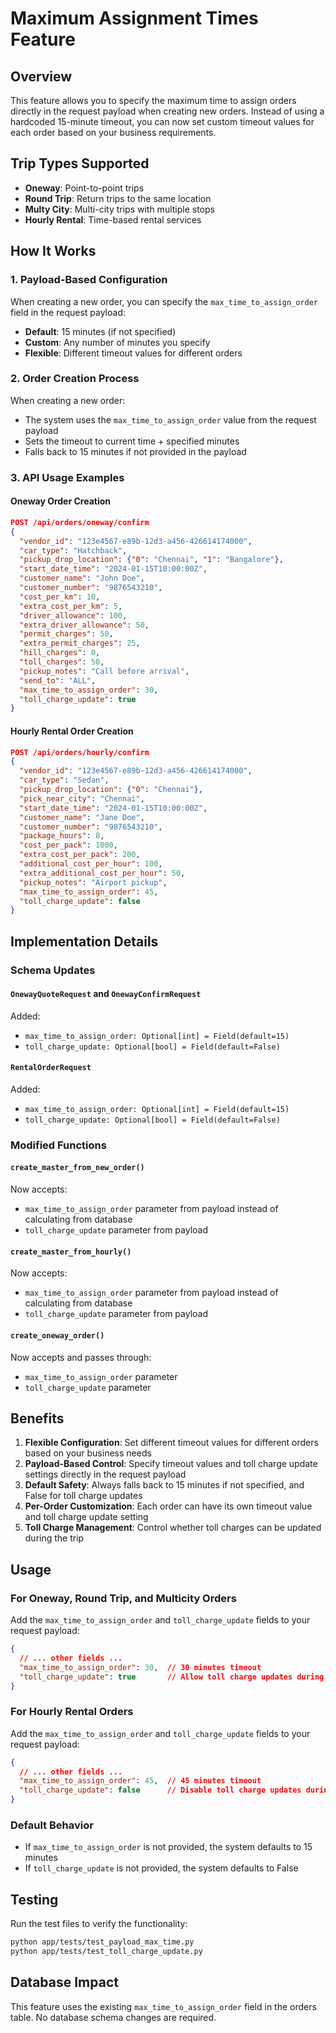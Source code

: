 # Maximum Assignment Times Feature

## Overview
This feature allows you to specify the maximum time to assign orders directly in the request payload when creating new orders. Instead of using a hardcoded 15-minute timeout, you can now set custom timeout values for each order based on your business requirements.

## Trip Types Supported
- **Oneway**: Point-to-point trips
- **Round Trip**: Return trips to the same location
- **Multy City**: Multi-city trips with multiple stops
- **Hourly Rental**: Time-based rental services

## How It Works

### 1. Payload-Based Configuration
When creating a new order, you can specify the `max_time_to_assign_order` field in the request payload:
- **Default**: 15 minutes (if not specified)
- **Custom**: Any number of minutes you specify
- **Flexible**: Different timeout values for different orders

### 2. Order Creation Process
When creating a new order:
- The system uses the `max_time_to_assign_order` value from the request payload
- Sets the timeout to current time + specified minutes
- Falls back to 15 minutes if not provided in the payload

### 3. API Usage Examples

#### Oneway Order Creation
```json
POST /api/orders/oneway/confirm
{
  "vendor_id": "123e4567-e89b-12d3-a456-426614174000",
  "car_type": "Hatchback",
  "pickup_drop_location": {"0": "Chennai", "1": "Bangalore"},
  "start_date_time": "2024-01-15T10:00:00Z",
  "customer_name": "John Doe",
  "customer_number": "9876543210",
  "cost_per_km": 10,
  "extra_cost_per_km": 5,
  "driver_allowance": 100,
  "extra_driver_allowance": 50,
  "permit_charges": 50,
  "extra_permit_charges": 25,
  "hill_charges": 0,
  "toll_charges": 50,
  "pickup_notes": "Call before arrival",
  "send_to": "ALL",
  "max_time_to_assign_order": 30,
  "toll_charge_update": true
}
```

#### Hourly Rental Order Creation
```json
POST /api/orders/hourly/confirm
{
  "vendor_id": "123e4567-e89b-12d3-a456-426614174000",
  "car_type": "Sedan",
  "pickup_drop_location": {"0": "Chennai"},
  "pick_near_city": "Chennai",
  "start_date_time": "2024-01-15T10:00:00Z",
  "customer_name": "Jane Doe",
  "customer_number": "9876543210",
  "package_hours": 8,
  "cost_per_pack": 1000,
  "extra_cost_per_pack": 200,
  "additional_cost_per_hour": 100,
  "extra_additional_cost_per_hour": 50,
  "pickup_notes": "Airport pickup",
  "max_time_to_assign_order": 45,
  "toll_charge_update": false
}
```

## Implementation Details

### Schema Updates

#### `OnewayQuoteRequest` and `OnewayConfirmRequest`
Added:
- `max_time_to_assign_order: Optional[int] = Field(default=15)`
- `toll_charge_update: Optional[bool] = Field(default=False)`

#### `RentalOrderRequest`
Added:
- `max_time_to_assign_order: Optional[int] = Field(default=15)`
- `toll_charge_update: Optional[bool] = Field(default=False)`

### Modified Functions

#### `create_master_from_new_order()`
Now accepts:
- `max_time_to_assign_order` parameter from payload instead of calculating from database
- `toll_charge_update` parameter from payload

#### `create_master_from_hourly()`
Now accepts:
- `max_time_to_assign_order` parameter from payload instead of calculating from database
- `toll_charge_update` parameter from payload

#### `create_oneway_order()`
Now accepts and passes through:
- `max_time_to_assign_order` parameter
- `toll_charge_update` parameter

## Benefits

1. **Flexible Configuration**: Set different timeout values for different orders based on your business needs
2. **Payload-Based Control**: Specify timeout values and toll charge update settings directly in the request payload
3. **Default Safety**: Always falls back to 15 minutes if not specified, and False for toll charge updates
4. **Per-Order Customization**: Each order can have its own timeout value and toll charge update setting
5. **Toll Charge Management**: Control whether toll charges can be updated during the trip

## Usage

### For Oneway, Round Trip, and Multicity Orders
Add the `max_time_to_assign_order` and `toll_charge_update` fields to your request payload:
```json
{
  // ... other fields ...
  "max_time_to_assign_order": 30,  // 30 minutes timeout
  "toll_charge_update": true       // Allow toll charge updates during trip
}
```

### For Hourly Rental Orders
Add the `max_time_to_assign_order` and `toll_charge_update` fields to your request payload:
```json
{
  // ... other fields ...
  "max_time_to_assign_order": 45,  // 45 minutes timeout
  "toll_charge_update": false      // Disable toll charge updates during trip
}
```

### Default Behavior
- If `max_time_to_assign_order` is not provided, the system defaults to 15 minutes
- If `toll_charge_update` is not provided, the system defaults to False

## Testing

Run the test files to verify the functionality:
```bash
python app/tests/test_payload_max_time.py
python app/tests/test_toll_charge_update.py
```

## Database Impact

This feature uses the existing `max_time_to_assign_order` field in the orders table. No database schema changes are required.
